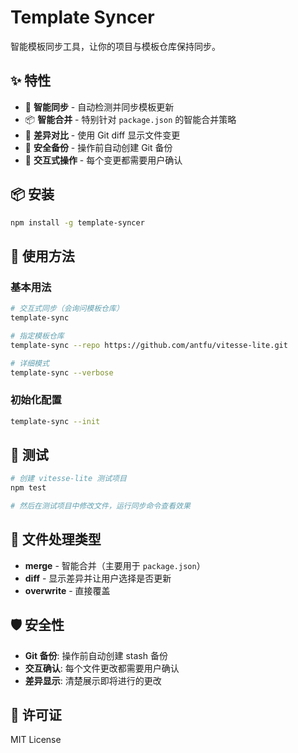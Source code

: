 # Template Syncer

智能模板同步工具，让你的项目与模板仓库保持同步。

## ✨ 特性

- 🚀 **智能同步** - 自动检测并同步模板更新
- 📦 **智能合并** - 特别针对 `package.json` 的智能合并策略
- 🔄 **差异对比** - 使用 Git diff 显示文件变更
- 💾 **安全备份** - 操作前自动创建 Git 备份
- 🎯 **交互式操作** - 每个变更都需要用户确认

## 📦 安装

```bash
npm install -g template-syncer
```

## 🚀 使用方法

### 基本用法

```bash
# 交互式同步（会询问模板仓库）
template-sync

# 指定模板仓库
template-sync --repo https://github.com/antfu/vitesse-lite.git

# 详细模式
template-sync --verbose
```

### 初始化配置

```bash
template-sync --init
```

## 🧪 测试

```bash
# 创建 vitesse-lite 测试项目
npm test

# 然后在测试项目中修改文件，运行同步命令查看效果
```

## 📝 文件处理类型

- **merge** - 智能合并（主要用于 `package.json`）
- **diff** - 显示差异并让用户选择是否更新
- **overwrite** - 直接覆盖

## 🛡️ 安全性

- **Git 备份**: 操作前自动创建 stash 备份
- **交互确认**: 每个文件更改都需要用户确认
- **差异显示**: 清楚展示即将进行的更改

## 📄 许可证

MIT License

